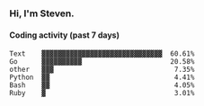 ### Hi, I'm Steven.

#### Coding activity (past 7 days)
```
Text    ▓▓▓▓▓▓▓▓▓▓▓▓▓▓▓▓▓▓▓▓▓▓▓▓▓▓▓▓▓▓  60.61%
Go      ▓▓▓▓▓▓▓▓▓▓                      20.58%
other   ▓▓▓                              7.35%
Python  ▓▓                               4.41%
Bash    ▓▓                               4.05%
Ruby    ▓                                3.01%
```
